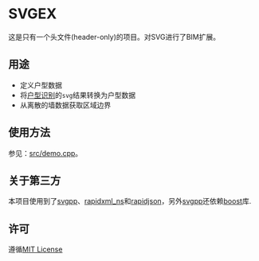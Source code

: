 # SVGEX

这是只有一个头文件(header-only)的项目。对SVG进行了BIM扩展。

## 用途

* 定义户型数据
* 将[户型识别](https://bimpp.cn/docs/planreader)的`svg`结果转换为户型数据
* 从离散的墙数据获取区域边界

## 使用方法

参见：[src/demo.cpp](src/demo.cpp)。

## 关于第三方

本项目使用到了[svgpp]、[rapidxml_ns]和[rapidjson]，另外[svgpp]还依赖[boost]库.

[boost]: https://www.boost.org/
[rapidxml_ns]: https://github.com/svgpp/rapidxml_ns
[svgpp]: https://github.com/svgpp/svgpp
[rapidjson]: https://github.com/Tencent/rapidjson

## 许可

遵循[MIT License](LICENSE)
